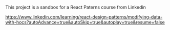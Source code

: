 This project is a sandbox for a React Paterns course from Linkedin

https://www.linkedin.com/learning/react-design-patterns/modifying-data-with-hocs?autoAdvance=true&autoSkip=true&autoplay=true&resume=false

